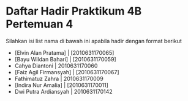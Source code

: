 # Daftar Hadir Praktikum 4B Pertemuan 4
Silahkan isi list nama di bawah ini apabila hadir dengan format berikut

- [Elvin Alan Pratama] | [2010631170065]
- [Bayu WIldan Bahari] | [2010631170059]
- Cahya Diantoni | 2010631170060
- [Faiz Agil Firmansyah] | [2010631170067]
- Fathimatuz Zahra | 2010631170009
- [Indira Nur Amalia] | [2010631170011] 
- Dwi Putra Ardiansyah | 2010631170142
